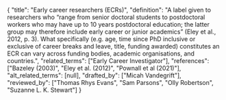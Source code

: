 {
    "title": "Early career researchers (ECRs)",
    "definition": "A label given to researchers who “range from senior doctoral students to postdoctoral workers who may have up to 10 years postdoctoral education; the latter group may therefore include early career or junior academics” (Eley et al., 2012, p. 3). What specifically (e.g. age, time since PhD inclusive or exclusive of career breaks and leave, title, funding awarded) constitutes an ECR can vary across funding bodies, academic organisations, and countries.",
    "related_terms": ["Early Career Investigator"],
    "references": ["Bazeley (2003)", "Eley et al. (2012)", "Pownall et al (2021)"],
    "alt_related_terms": [null],
    "drafted_by": ["Micah Vandegrift"],
    "reviewed_by": ["Thomas Rhys Evans", "Sam Parsons", "Olly Robertson", "Suzanne L. K. Stewart"]
  }
